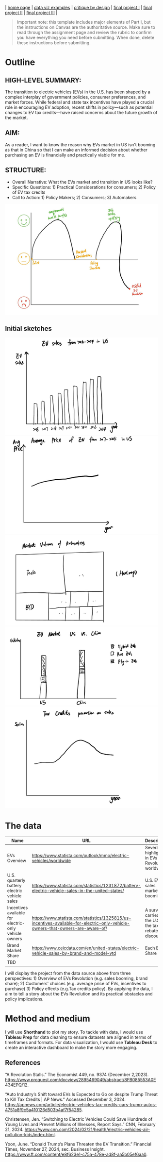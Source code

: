 | [home page](https://cmustudent.github.io/tswd-portfolio-templates/) | [data viz examples](dataviz-examples) | [critique by design](critique-by-design) | [final project I](final-project-part-one) | [final project II](final-project-part-two) | [final project III](final-project-part-three) |


> Important note: this template includes major elements of Part I, but the instructions on Canvas are the authoritative source.  Make sure to read through the assignment page and review the rubric to confirm you have everything you need before submitting.  When done, delete these instructions before submitting.

# Outline 
 
## HIGH-LEVEL SUMMARY:
The transition to electric vehicles (EVs) in the U.S. has been shaped by a complex interplay of government policies, consumer preferences, and market forces. While federal and state tax incentives have played a crucial role in encouraging EV adoption, recent shifts in policy—such as potential changes to EV tax credits—have raised concerns about the future growth of the market. 

## AIM:

As a reader, I want to know the reason why EVs market in US isn't booming as that in China so that I can make an informed decision about whether purchasing an EV is financially and practically viable for me. 

## STRUCTURE:

- Overall Narrative: What the EVs market and transition in US looks like?
- Specific Questions: 1) Practical Considerations for consumers; 2) Policy of EV tax credits
- Call to Action: 1) Policy Makers; 2) Consumers; 3) Automakers

![Story Arc](WechatIMG1.jpg)


## Initial sketches

![EVs Sales](21738720148_.pic.jpg)
![average price](31738720169_.pic.jpg)
![brand market volumn](41738720186_.pic.jpg)
![EVs market comparison](51738720204_.pic.jpg)
![tax credits](61738720217_.pic.jpg)





# The data

| Name | URL | Description |
|------|-----|-------------|
|EVs Overview|https://www.statista.com/outlook/mmo/electric-vehicles/worldwide|Several highlights in EVs Revolution worldwide.|
|U.S. quarterly battery electric vehicle sales|https://www.statista.com/statistics/1231872/battery-electric-vehicle-sales-in-the-united-states/|U.S. EVs sales market booming|
|Incentives available for electric-only vehicle owners|https://www.statista.com/statistics/1325815/us-incentives-available-for-electric-only-vehicle-owners-that-owners-are-aware-of/|A survey carried in the U.S. of the tax rebates or discounts.|
|Brand Market Share|https://www.ceicdata.com/en/united-states/electric-vehicle-sales-by-brand-and-model-ytd|Each Brand Share|
|TBD|

I will display the project from the data source above from three perspectives: 1) Overview of EVs Revolution (e.g. sales booming, brand share); 2) Customers' choices (e.g. average price of EVs, incentives to purchase) 3) Policy effects (e.g.Tax credits policy). By applying the data, I aim to tell a story about the EVs Revolution and its practical obstacles and policy implications.

# Method and medium

I will use **Shorthand** to plot my story. To tackle with data, I would use **Tableau Prep** for data cleaning to ensure datasets are aligned in terms of timeframes and formats. For data visualization, I would use **Tableau Desk** to create an interactive dashboard to make the story more engaging.

## References
“A Revolution Stalls.” The Economist 449, no. 9374 (December 2,2023). https://www.proquest.com/docview/2895469049/abstract/8FB085553A0E434EPQ/12.

“Auto Industry’s Shift toward EVs Is Expected to Go on despite Trump Threat to Kill Tax Credits | AP News.” Accessed December 3, 2024. https://apnews.com/article/electric-vehicles-tax-credits-cars-trump-autos-4751a8f9c5a410126d503b4af7f54285.

Christensen, Jen. “Switching to Electric Vehicles Could Save Hundreds of Young Lives and Prevent Millions of Illnesses, Report Says.” CNN, February 21, 2024. https://www.cnn.com/2024/02/21/health/electric-vehicles-air-pollution-kids/index.html.

Yoon, June. “Donald Trump’s Plans Threaten the EV Transition.” Financial Times, November 27, 2024, sec. Business Insight. https://www.ft.com/content/e8f623e1-c75a-478e-ad8f-aa5b05ef6aa0.


